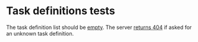 # Task definitions tests

The task definition list should be [empty](- "definitionsEmpty()").
The server [returns 404](- "notFoundDefinition()")
if asked for an unknown task definition.
